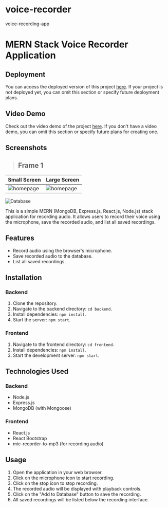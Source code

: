 # voice-recorder
voice-recording-app
# MERN Stack Voice Recorder Application
## Deployment

You can access the deployed version of this project [here](<record-front.vercel.app/>). If your project is not deployed yet, you can omit this section or specify future deployment plans.

## Video Demo

Check out the video demo of the project [here](<https://drive.google.com/file/d/1VoCTLSZEW1jJic4v_PUaqfGeU7WmG0yG/view?usp=sharing>). If you don't have a video demo, you can omit this section or specify future plans for creating one.
## Screenshots
> ## Frame 1
| Small Screen           | Large Screen            |
| ---------------------- | ---------------------- |
| ![homepage](https://github.com/sachin2398/voice-recorder/assets/113828281/13791537-67df-45bc-ae12-ee290363ac36)| ![homepage](https://github.com/sachin2398/voice-recorder/assets/113828281/7d74ee0b-04fd-4ade-be1b-878149be8330)|


![Database](https://github.com/sachin2398/voice-recorder/assets/113828281/4e4ae1b1-a22b-4f0a-bd2e-8e647e00b506)



This is a simple MERN (MongoDB, Express.js, React.js, Node.js) stack application for recording audio. It allows users to record their voice using the microphone, save the recorded audio, and list all saved recordings.

## Features

- Record audio using the browser's microphone.
- Save recorded audio to the database.
- List all saved recordings.

## Installation

### Backend

1. Clone the repository.
2. Navigate to the backend directory: `cd backend`.
3. Install dependencies: `npm install`.
4. Start the server: `npm start`.

### Frontend

1. Navigate to the frontend directory: `cd frontend`.
2. Install dependencies: `npm install`.
3. Start the development server: `npm start`.

## Technologies Used

### Backend

- Node.js
- Express.js
- MongoDB (with Mongoose)

### Frontend

- React.js
- React Bootstrap
- mic-recorder-to-mp3 (for recording audio)

## Usage

1. Open the application in your web browser.
2. Click on the microphone icon to start recording.
3. Click on the stop icon to stop recording.
4. The recorded audio will be displayed with playback controls.
5. Click on the "Add to Database" button to save the recording.
6. All saved recordings will be listed below the recording interface.


